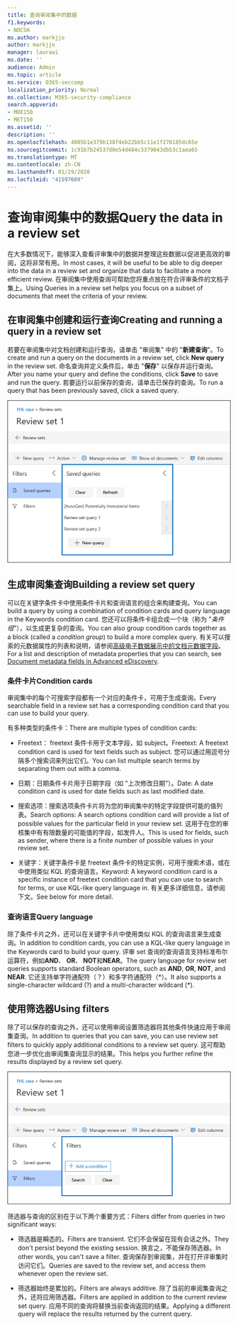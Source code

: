 ```yaml
---
title: 查询审阅集中的数据
f1.keywords:
- NOCSH
ms.author: markjjo
author: markjjo
manager: laurawi
ms.date: ''
audience: Admin
ms.topic: article
ms.service: O365-seccomp
localization_priority: Normal
ms.collection: M365-security-compliance
search.appverid:
- MOE150
- MET150
ms.assetid: ''
description: ''
ms.openlocfilehash: 4005b1e379b138f4eb22bb5c11e1f278185dc65e
ms.sourcegitcommit: 1c91b7b24537d0e54d484c3379043db53c1aea65
ms.translationtype: MT
ms.contentlocale: zh-CN
ms.lasthandoff: 01/29/2020
ms.locfileid: "41597609"
---
```

# <a name="query-the-data-in-a-review-set"></a><span data-ttu-id="dfb2f-102">查询审阅集中的数据</span><span class="sxs-lookup"><span data-stu-id="dfb2f-102">Query the data in a review set</span></span>

<span data-ttu-id="dfb2f-103">在大多数情况下，能够深入查看评审集中的数据并整理这些数据以促进更高效的审阅，这将非常有用。</span><span class="sxs-lookup"><span data-stu-id="dfb2f-103">In most cases, it will be useful to be able to dig deeper into the data in a review set and organize that data to facilitate a more efficient review.</span></span> <span data-ttu-id="dfb2f-104">在审阅集中使用查询可帮助您将重点放在符合评审条件的文档子集上。</span><span class="sxs-lookup"><span data-stu-id="dfb2f-104">Using Queries in a review set helps you focus on a subset of documents that meet the criteria of your review.</span></span>

## <a name="creating-and-running-a-query-in-a-review-set"></a><span data-ttu-id="dfb2f-105">在审阅集中创建和运行查询</span><span class="sxs-lookup"><span data-stu-id="dfb2f-105">Creating and running a query in a review set</span></span>

<span data-ttu-id="dfb2f-106">若要在审阅集中对文档创建和运行查询，请单击 "审阅集" 中的 "**新建查询**"。</span><span class="sxs-lookup"><span data-stu-id="dfb2f-106">To create and run a query on the documents in a review set, click **New query** in the review set.</span></span> <span data-ttu-id="dfb2f-107">命名查询并定义条件后，单击 "**保存**" 以保存并运行查询。</span><span class="sxs-lookup"><span data-stu-id="dfb2f-107">After you name your query and define the conditions, click **Save** to save and run the query.</span></span> <span data-ttu-id="dfb2f-108">若要运行以前保存的查询，请单击已保存的查询。</span><span class="sxs-lookup"><span data-stu-id="dfb2f-108">To run a query that has been previously saved, click a saved query.</span></span>

![查看集查询](media/AeDReviewSetQueries.png)

## <a name="building-a-review-set-query"></a><span data-ttu-id="dfb2f-110">生成审阅集查询</span><span class="sxs-lookup"><span data-stu-id="dfb2f-110">Building a review set query</span></span>

<span data-ttu-id="dfb2f-111">可以在关键字条件卡中使用条件卡片和查询语言的组合来构建查询。</span><span class="sxs-lookup"><span data-stu-id="dfb2f-111">You can build a query by using a combination of condition cards and query language in the Keywords condition card.</span></span> <span data-ttu-id="dfb2f-112">您还可以将条件卡组合成一个块（称为 "*条件组*"），以生成更复杂的查询。</span><span class="sxs-lookup"><span data-stu-id="dfb2f-112">You can also group condition cards together as a block (called a *condition group*) to build a more complex query.</span></span> <span data-ttu-id="dfb2f-113">有关可以搜索的元数据属性的列表和说明，请参阅[高级电子数据展示中的文档元数据字段](document-metadata-fields-in-Advanced-eDiscovery.md)。</span><span class="sxs-lookup"><span data-stu-id="dfb2f-113">For a list and description of metadata properties that you can search, see [Document metadata fields in Advanced eDiscovery](document-metadata-fields-in-Advanced-eDiscovery.md).</span></span>

### <a name="condition-cards"></a><span data-ttu-id="dfb2f-114">条件卡片</span><span class="sxs-lookup"><span data-stu-id="dfb2f-114">Condition cards</span></span>

<span data-ttu-id="dfb2f-115">审阅集中的每个可搜索字段都有一个对应的条件卡，可用于生成查询。</span><span class="sxs-lookup"><span data-stu-id="dfb2f-115">Every searchable field in a review set has a corresponding condition card that you can use to build your query.</span></span>

<span data-ttu-id="dfb2f-116">有多种类型的条件卡：</span><span class="sxs-lookup"><span data-stu-id="dfb2f-116">There are multiple types of condition cards:</span></span>

- <span data-ttu-id="dfb2f-117">Freetext： freetext 条件卡用于文本字段，如 subject。</span><span class="sxs-lookup"><span data-stu-id="dfb2f-117">Freetext: A freetext condition card is used for text fields such as subject.</span></span> <span data-ttu-id="dfb2f-118">您可以通过用逗号分隔多个搜索词来列出它们。</span><span class="sxs-lookup"><span data-stu-id="dfb2f-118">You can list multiple search terms by separating them out with a comma.</span></span>

- <span data-ttu-id="dfb2f-119">日期：日期条件卡片用于日期字段（如 "上次修改日期"）。</span><span class="sxs-lookup"><span data-stu-id="dfb2f-119">Date: A date condition card is used for date fields such as last modified date.</span></span>

- <span data-ttu-id="dfb2f-120">搜索选项：搜索选项条件卡片将为您的审阅集中的特定字段提供可能的值列表。</span><span class="sxs-lookup"><span data-stu-id="dfb2f-120">Search options: A search options condition card will provide a list of possible values for the particular field in your review set.</span></span> <span data-ttu-id="dfb2f-121">这用于在您的审核集中有有限数量的可能值的字段，如发件人。</span><span class="sxs-lookup"><span data-stu-id="dfb2f-121">This is used for fields, such as sender, where there is a finite number of possible values in your review set.</span></span>

- <span data-ttu-id="dfb2f-122">关键字：关键字条件卡是 freetext 条件卡的特定实例，可用于搜索术语，或在中使用类似 KQL 的查询语言。</span><span class="sxs-lookup"><span data-stu-id="dfb2f-122">Keyword: A keyword condition card is a specific instance of freetext condition card that you can use to search for terms, or use KQL-like query language in.</span></span> <span data-ttu-id="dfb2f-123">有关更多详细信息，请参阅下文。</span><span class="sxs-lookup"><span data-stu-id="dfb2f-123">See below for more detail.</span></span>

### <a name="query-language"></a><span data-ttu-id="dfb2f-124">查询语言</span><span class="sxs-lookup"><span data-stu-id="dfb2f-124">Query language</span></span>

<span data-ttu-id="dfb2f-125">除了条件卡片之外，还可以在关键字卡片中使用类似 KQL 的查询语言来生成查询。</span><span class="sxs-lookup"><span data-stu-id="dfb2f-125">In addition to condition cards, you can use a KQL-like query language in the Keywords card to build your query.</span></span> <span data-ttu-id="dfb2f-126">评审 set 查询的查询语言支持标准布尔运算符，例如**AND**、 **OR**、 **NOT**和**NEAR**。</span><span class="sxs-lookup"><span data-stu-id="dfb2f-126">The query language for review set queries supports standard Boolean operators, such as **AND**, **OR**, **NOT**, and **NEAR**.</span></span> <span data-ttu-id="dfb2f-127">它还支持单字符通配符（？）和多字符通配符（\*）。</span><span class="sxs-lookup"><span data-stu-id="dfb2f-127">It also supports a single-character wildcard (?) and a multi-character wildcard (\*).</span></span>

## <a name="using-filters"></a><span data-ttu-id="dfb2f-128">使用筛选器</span><span class="sxs-lookup"><span data-stu-id="dfb2f-128">Using filters</span></span>

<span data-ttu-id="dfb2f-129">除了可以保存的查询之外，还可以使用审阅设置筛选器将其他条件快速应用于审阅集查询。</span><span class="sxs-lookup"><span data-stu-id="dfb2f-129">In addition to queries that you can save, you can use review set filters to quickly apply additional conditions to a review set query.</span></span> <span data-ttu-id="dfb2f-130">这可帮助您进一步优化由审阅集查询显示的结果。</span><span class="sxs-lookup"><span data-stu-id="dfb2f-130">This helps you further refine the results displayed by a review set query.</span></span>

![查看设置筛选器](media/AeDReviewSetFilters.png)

<span data-ttu-id="dfb2f-132">筛选器与查询的区别在于以下两个重要方式：</span><span class="sxs-lookup"><span data-stu-id="dfb2f-132">Filters differ from queries in two significant ways:</span></span>

- <span data-ttu-id="dfb2f-133">筛选器是瞬态的。</span><span class="sxs-lookup"><span data-stu-id="dfb2f-133">Filters are transient.</span></span> <span data-ttu-id="dfb2f-134">它们不会保留在现有会话之外。</span><span class="sxs-lookup"><span data-stu-id="dfb2f-134">They don't persist beyond the existing session.</span></span> <span data-ttu-id="dfb2f-135">换言之，不能保存筛选器。</span><span class="sxs-lookup"><span data-stu-id="dfb2f-135">In other words, you can't save a filter.</span></span> <span data-ttu-id="dfb2f-136">查询保存到审阅集，并在打开评审集时访问它们。</span><span class="sxs-lookup"><span data-stu-id="dfb2f-136">Queries are saved to the review set, and access them whenever open the review set.</span></span>

- <span data-ttu-id="dfb2f-137">筛选器始终是累加的。</span><span class="sxs-lookup"><span data-stu-id="dfb2f-137">Filters are always additive.</span></span> <span data-ttu-id="dfb2f-138">除了当前的审阅集查询之外，还将应用筛选器。</span><span class="sxs-lookup"><span data-stu-id="dfb2f-138">Filters are applied in addition to the current review set query.</span></span> <span data-ttu-id="dfb2f-139">应用不同的查询将替换当前查询返回的结果。</span><span class="sxs-lookup"><span data-stu-id="dfb2f-139">Applying a different query will replace the results returned by the current query.</span></span>

